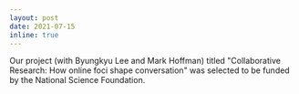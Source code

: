 ```yaml
---
layout: post
date: 2021-07-15
inline: true
---
```


Our project (with Byungkyu Lee and Mark Hoffman) titled "Collaborative Research:  How online foci shape conversation" was selected to be funded by the National Science Foundation.
